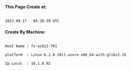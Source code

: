 
   
#### This Page Create at:

```bash

2023-09-17 - 05:38:39 UTC

```

#### Create By Machine:

```bash

Host Name : fv-az622-761

platform  : Linux-6.2.0-1011-azure-x86_64-with-glibc2.35

Ip Local  : 10.1.0.92

```

